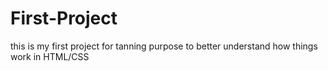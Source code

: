 # First-Project
this is my first project for tanning  purpose to better understand how things work in HTML/CSS

